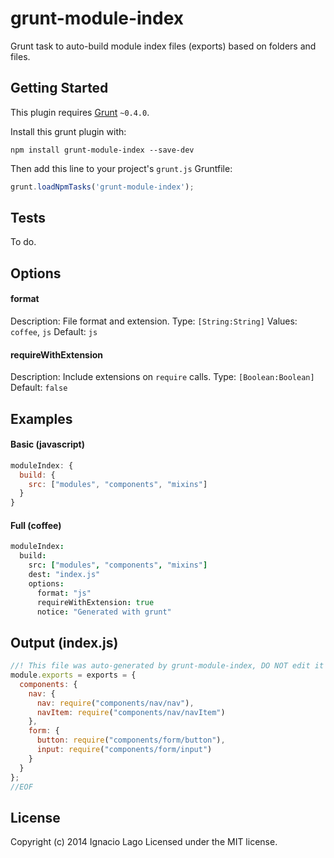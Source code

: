 grunt-module-index
==================

Grunt task to auto-build module index files (exports) based on folders and files.

## Getting Started
This plugin requires [Grunt](https://gruntjs.com) `~0.4.0`.

Install this grunt plugin with:
```shell
npm install grunt-module-index --save-dev
```

Then add this line to your project's `grunt.js` Gruntfile:

```javascript
grunt.loadNpmTasks('grunt-module-index');
```

## Tests
To do.

## Options
#### format
Description: File format and extension.
Type: `[String:String]`
Values: `coffee`, `js`
Default: `js`

#### requireWithExtension
Description: Include extensions on `require` calls.
Type: `[Boolean:Boolean]`
Default: `false`

## Examples
#### Basic (javascript)
```javascript
moduleIndex: {
  build: {
    src: ["modules", "components", "mixins"]
  }
}
```

#### Full (coffee)
```coffee
moduleIndex:
  build:
    src: ["modules", "components", "mixins"]
    dest: "index.js"
    options:
      format: "js"
      requireWithExtension: true
      notice: "Generated with grunt"
```

## Output (index.js)
```javascript
//! This file was auto-generated by grunt-module-index, DO NOT edit it directly
module.exports = exports = {
  components: {
    nav: {
      nav: require("components/nav/nav"),
      navItem: require("components/nav/navItem")
    },
    form: {
      button: require("components/form/button"),
      input: require("components/form/input")
    }
  }
};
//EOF
```

## License
Copyright (c) 2014 Ignacio Lago
Licensed under the MIT license.